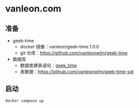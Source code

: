 # vanleon.com

## 准备

- geek-time
  - docker 镜像：vanleon/geek-time:1.0.0
  - git 仓库：https://github.com/vanleonwlm/geek-time
- 数据库
  - 数据库建表语句：[geek_time](https://github.com/vanleonwlm/geek-time/blob/main/geek_time.sql)
  - 表数据：https://github.com/vanleonwlm/geek-time-sql

## 启动

```bash
docker compose up
```
